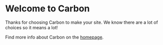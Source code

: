 # Welcome to Carbon

Thanks for choosing Carbon to make your site. We know there are a lot of choices so it means a lot!

Find more info about Carbon on the [homepage](https://carbon.toggled.tech).
